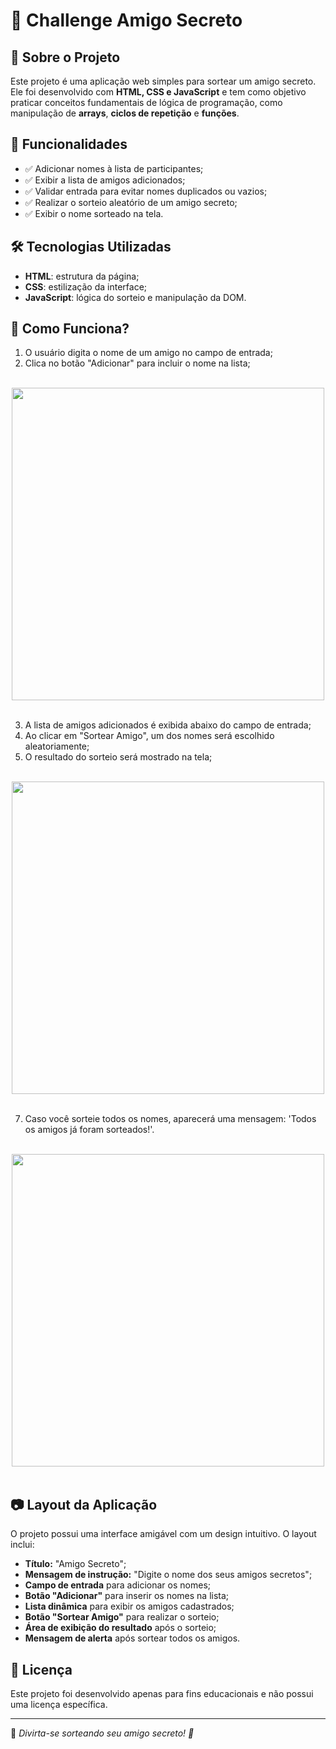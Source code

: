 # 🎉 Challenge Amigo Secreto

## 📌 Sobre o Projeto
Este projeto é uma aplicação web simples para sortear um amigo secreto. Ele foi desenvolvido com **HTML, CSS e JavaScript** e tem como objetivo praticar conceitos fundamentais de lógica de programação, como manipulação de **arrays**, **ciclos de repetição** e **funções**.

## 🚀 Funcionalidades
- ✅ Adicionar nomes à lista de participantes;
- ✅ Exibir a lista de amigos adicionados;
- ✅ Validar entrada para evitar nomes duplicados ou vazios;
- ✅ Realizar o sorteio aleatório de um amigo secreto;
- ✅ Exibir o nome sorteado na tela.

## 🛠️ Tecnologias Utilizadas
- **HTML**: estrutura da página;
- **CSS**: estilização da interface;
- **JavaScript**: lógica do sorteio e manipulação da DOM.

## 🎯 Como Funciona?
1. O usuário digita o nome de um amigo no campo de entrada;
2. Clica no botão "Adicionar" para incluir o nome na lista;

<br>
<div align="center">
<img src="https://github.com/user-attachments/assets/7a8a2e9c-43d0-4b49-a7ec-e3eac251552a" width="500px" />
</div>

<br>

3. A lista de amigos adicionados é exibida abaixo do campo de entrada;
4. Ao clicar em "Sortear Amigo", um dos nomes será escolhido aleatoriamente;
6. O resultado do sorteio será mostrado na tela;

<br>
<div align="center">
<img src="https://github.com/user-attachments/assets/d381a3b4-84cd-4e39-9a26-6b5901544cdb" width="500px" />
</div>

<br>

7. Caso você sorteie todos os nomes, aparecerá uma mensagem: 'Todos os amigos já foram sorteados!'.

<br>
<div align="center">
<img src="https://github.com/user-attachments/assets/e75b9372-85be-44b1-b06d-a22bc7fee790" width="500px" />
</div>

<br>

## 📷 Layout da Aplicação
O projeto possui uma interface amigável com um design intuitivo. O layout inclui:
- **Título:** "Amigo Secreto";
- **Mensagem de instrução:** "Digite o nome dos seus amigos secretos";
- **Campo de entrada** para adicionar os nomes;
- **Botão "Adicionar"** para inserir os nomes na lista;
- **Lista dinâmica** para exibir os amigos cadastrados;
- **Botão "Sortear Amigo"** para realizar o sorteio;
- **Área de exibição do resultado** após o sorteio;
- **Mensagem de alerta** após sortear todos os amigos.


## 📜 Licença
Este projeto foi desenvolvido apenas para fins educacionais e não possui uma licença específica.

---
📌 *Divirta-se sorteando seu amigo secreto! 🎁*

